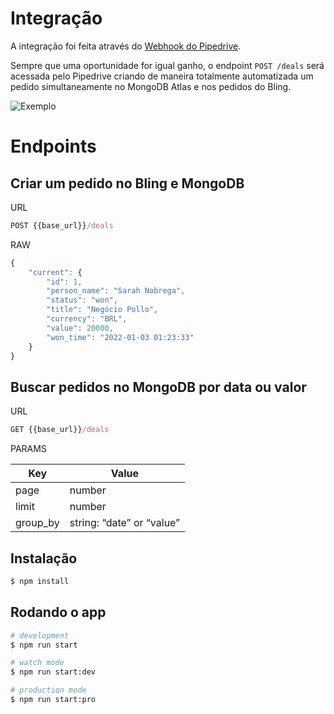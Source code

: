 # Integração

A integração foi feita através  do [Webhook do Pipedrive](https://support.pipedrive.com/pt/article/webhooks).

Sempre que uma oportunidade for igual ganho, o endpoint `POST /deals` será acessada pelo Pipedrive criando de maneira totalmente automatizada um pedido simultaneamente no MongoDB Atlas e nos pedidos do Bling. 

![Exemplo](https://s3.us-west-2.amazonaws.com/secure.notion-static.com/a5692749-b89f-43dd-9207-a82c7f934d27/Experimentador_Flowchart.jpg?X-Amz-Algorithm=AWS4-HMAC-SHA256&X-Amz-Content-Sha256=UNSIGNED-PAYLOAD&X-Amz-Credential=AKIAT73L2G45EIPT3X45%2F20220103%2Fus-west-2%2Fs3%2Faws4_request&X-Amz-Date=20220103T140115Z&X-Amz-Expires=86400&X-Amz-Signature=1d1a5cf7410a3f151ab109e6a0b678634fccea81cd16be931094612312d6f9f5&X-Amz-SignedHeaders=host&response-content-disposition=filename%20%3D%22Experimentador%2520Flowchart.jpg%22&x-id=GetObject)

# Endpoints

## Criar um pedido no Bling e MongoDB

URL

```jsx
POST {{base_url}}/deals
```

RAW

```jsx
{
    "current": {
        "id": 1,
        "person_name": "Sarah Nobrega",
        "status": "won",
        "title": "Negócio Pollo",
        "currency": "BRL",
        "value": 20000,
        "won_time": "2022-01-03 01:23:33"
    }
}
```

## Buscar pedidos no MongoDB por data ou valor

URL

```jsx
GET {{base_url}}/deals
```

PARAMS

| Key | Value |
| --- | --- |
| page | number |
| limit | number |
| group_by | string: “date” or “value” |

## **Instalação**

```bash
$ npm install
```

## **Rodando o app**

```bash
# development
$ npm run start

# watch mode
$ npm run start:dev

# production mode
$ npm run start:pro
```
